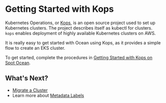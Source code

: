 # Getting Started with Kops

Kubernetes Operations, or [Kops](https://github.com/kubernetes/kops), is an open source project used to set up Kubernetes clusters. The project describes itself as kubectl for clusters. `kops` enables deployment of highly available Kubernetes clusters on AWS.

It is really easy to get started with Ocean using Kops, as it provides a simple flow to create an EKS cluster.

To get started, complete the procedures in [Getting Started with Kops on Spot Ocean](https://kops.sigs.k8s.io/getting_started/spot-ocean/).

## What's Next?

- [Migrate a Cluster](ocean/tools-and-integrations/kops/migrate-cluster)
- Learn more about [Metadata Labels](ocean/tools-and-integrations/kops/metadata-labels)
